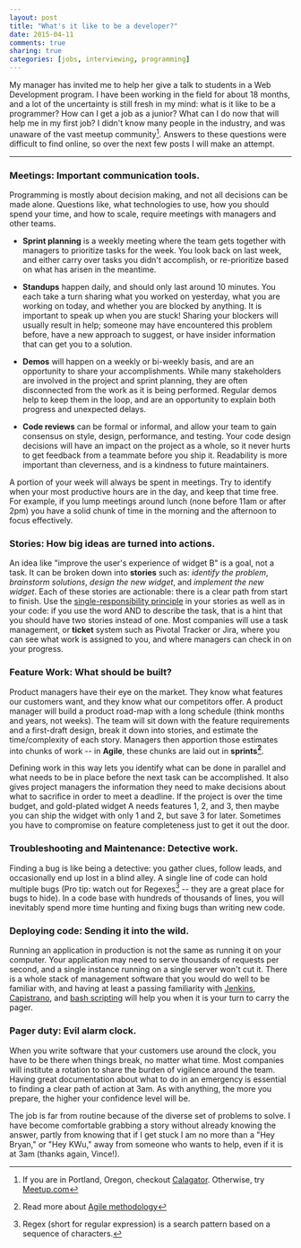 ```yaml
---
layout: post
title: "What's it like to be a developer?"
date: 2015-04-11
comments: true
sharing: true
categories: [jobs, interviewing, programming]
---
```


My manager has invited me to help her give a talk to students in a Web Development program. I have been working in the field for about 18 months, and a lot of the uncertainty is still fresh in my mind: what is it like to be a programmer? How can I get a job as a junior? What can I do now that will help me in my first job? I didn't know many people in the industry, and was unaware of the vast meetup community[^1]. Answers to these questions were difficult to find online, so over the next few posts I will make an attempt.
<!--more-->
<hr>

### Meetings: Important communication tools.
Programming is mostly about decision making, and not all decisions can be made alone. Questions like, what technologies to use, how you should spend your time, and how to scale, require meetings with managers and other teams.

* **Sprint planning** is a weekly meeting where the team gets together with managers to prioritize tasks for the week. You look back on last week, and either carry over tasks you didn't accomplish, or re-prioritize based on what has arisen in the meantime.

* **Standups** happen daily, and should only last around 10 minutes. You each take a turn sharing what you worked on yesterday, what you are working on today, and whether you are blocked by anything. It is important to speak up when you are stuck! Sharing your blockers will usually result in help; someone may have encountered this problem before, have a new approach to suggest, or have insider information that can get you to a solution.

* **Demos** will happen on a weekly or bi-weekly basis, and are an opportunity to share your accomplishments. While many stakeholders are involved in the project and sprint planning, they are often disconnected from the work as it is being performed. Regular demos help to keep them in the loop, and are an opportunity to explain both progress and unexpected delays.

* **Code reviews** can be formal or informal, and allow your team to gain consensus on style, design, performance, and testing. Your code design decisions will have an impact on the project as a whole, so it never hurts to get feedback from a teammate before you ship it. Readability is more important than cleverness, and is a kindness to future maintainers.

A portion of your week will always be spent in meetings. Try to identify when your most productive hours are in the day, and keep that time free. For example, if you lump meetings around lunch (none before 11am or after 2pm) you have a solid chunk of time in the morning and the afternoon to focus effectively.

### Stories: How big ideas are turned into actions.
An idea like "improve the user's experience of widget B" is a goal, not a task. It can be broken down into **stories** such as: *identify the problem*, *brainstorm solutions*, *design the new widget*, and *implement the new widget*. Each of these stories are actionable: there is a clear path from start to finish. Use the [single-responsibility principle](http://en.wikipedia.org/wiki/Single_responsibility_principle) in your stories as well as in your code: if you use the word AND to describe the task, that is a hint that you should have two stories instead of one. Most companies will use a task management, or **ticket** system such as Pivotal Tracker or Jira, where you can see what work is assigned to you, and where managers can check in on your progress.

### Feature Work: What should be built?
Product managers have their eye on the market. They know what features our customers want, and they know what our competitors offer. A product manager will build a product road-map with a long schedule (think months and years, not weeks). The team will sit down with the feature requirements and a first-draft design, break it down into stories, and estimate the time/complexity of each story. Managers then apportion those estimates into chunks of work -- in **Agile**, these chunks are laid out in **sprints[^2]**.

Defining work in this way lets you identify what can be done in parallel and what needs to be in place before the next task can be accomplished. It also gives project managers the information they need to make decisions about what to sacrifice in order to meet a deadline. If the project is over the time budget, and gold-plated widget A needs features 1, 2, and 3, then maybe you can ship the widget with only 1 and 2, but save 3 for later. Sometimes you have to compromise on feature completeness just to get it out the door.

### Troubleshooting and Maintenance: Detective work.
Finding a bug is like being a detective: you gather clues, follow leads, and occasionally end up lost in a blind alley. A single line of code can hold multiple bugs (Pro tip: watch out for Regexes[^3] -- they are a great place for bugs to hide). In a code base with hundreds of thousands of lines, you will inevitably spend more time hunting and fixing bugs than writing new code.

### Deploying code: Sending it into the wild.
Running an application in production is not the same as running it on your computer. Your application may need to serve thousands of requests per second, and a single instance running on a single server won't cut it. There is a whole stack of management software that you would do well to be familiar with, and having at least a passing familiarity with [Jenkins](https://jenkins-ci.org/), [Capistrano](http://capistranorb.com/), and [bash scripting](http://tldp.org/HOWTO/Bash-Prog-Intro-HOWTO.html) will help you when it is your turn to carry the pager.

### Pager duty: Evil alarm clock.
When you write software that your customers use around the clock, you have to be there when things break, no matter what time. Most companies will institute a rotation to share the burden of vigilence around the team. Having great documentation about what to do in an emergency is essential to finding a clear path of action at 3am. As with anything, the more you prepare, the higher your confidence level will be.

The job is far from routine because of the diverse set of problems to solve. I have become comfortable grabbing a story without already knowing the answer, partly from knowing that if I get stuck I am no more than a "Hey Bryan," or "Hey KWu," away from someone who wants to help, even if it is at 3am (thanks again, Vince!).

[^1]: If you are in Portland, Oregon, checkout [Calagator](http://calagator.org/). Otherwise, try [Meetup.com](http://www.meetup.com/)
[^2]: Read more about [Agile methodology](http://en.wikipedia.org/wiki/Agile_software_development)
[^3]: Regex (short for regular expression) is a search pattern based on a sequence of characters.
